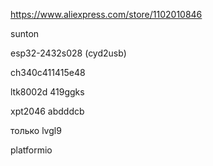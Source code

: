 https://www.aliexpress.com/store/1102010846

sunton

esp32-2432s028 (cyd2usb)

ch340c411415e48

ltk8002d
419ggks

xpt2046
abdddcb

только lvgl9 

platformio